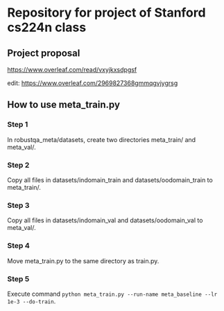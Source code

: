 # Repository for project of Stanford cs224n class
## Project proposal
https://www.overleaf.com/read/vxyjkxsdpgsf

edit: https://www.overleaf.com/2969827368gmmqgvjygrsg

## How to use meta_train.py

### Step 1
In robustqa_meta/datasets, create two directories meta_train/ and meta_val/.

### Step 2
Copy all files in datasets/indomain_train and datasets/oodomain_train to meta_train/.

### Step 3
Copy all files in datasets/indomain_val and datasets/oodomain_val to meta_val/.

### Step 4
Move meta_train.py to the same directory as train.py.

### Step 5
Execute command `python meta_train.py --run-name meta_baseline --lr 1e-3 --do-train`.
